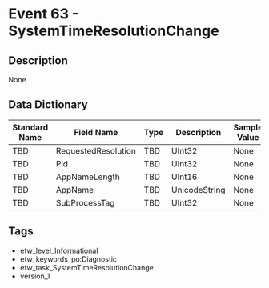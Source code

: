 # Event 63 - SystemTimeResolutionChange

## Description
None

## Data Dictionary
|Standard Name|Field Name|Type|Description|Sample Value|
|---|---|---|---|---|
|TBD|RequestedResolution|TBD|UInt32|None|None|
|TBD|Pid|TBD|UInt32|None|None|
|TBD|AppNameLength|TBD|UInt16|None|None|
|TBD|AppName|TBD|UnicodeString|None|None|
|TBD|SubProcessTag|TBD|UInt32|None|None|

## Tags
* etw_level_Informational
* etw_keywords_po:Diagnostic
* etw_task_SystemTimeResolutionChange
* version_1